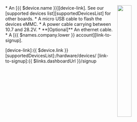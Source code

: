<img style="float: right;padding-left: 10px;" src="/img/{{ $device.id }}/{{ $device.id }}.jpg" width="30%">
* An [{{ $device.name }}][device-link]. See our [supported devices list][supportedDevicesList] for other boards.
* A micro USB cable to flash the devices eMMC.
* A power cable carrying between 10.7 and 28.2V. 
* **[Optional]** An ethernet cable.
* A [{{ $names.company.lower }} account][link-to-signup].

[device-link]:{{ $device.link }}
[supportedDevicesList]:/hardware/devices/ 
[link-to-signup]:{{ $links.dashboardUrl }}/signup